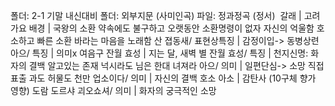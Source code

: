 폴더: 2-1 기말 내신대비
폴더: 외부지문 (사미인곡)
파일: 정과정곡 (정서)
​
갈래		| 고려가요
배경		| 국왕의 소환 약속에도 불구하고 오랫동안 소환명령이 없자 자신의 억울함 호소하고 빠른 소환 바라는 마음을 노래함
산 졉동새/ 표현상특징		| 감정이입-> 동병상련
아으/ 특징		| 의미x 여음구
잔월 효성		| 지는 달, 새벽 별
잔월 효성/ 특징		| 천지신명: 화자의 결백 알고있는 존재
넉시라도 님은 한대 녀져라 아으/ 의미		| 일편단심-> 소망 직접 표출
과도 허물도 천만 업소이다/ 의미		| 자신의 결백 호소
아소		| 감탄사 (10구체 향가 영향)
도람 도르샤 괴오쇼셔/ 의미		| 화자의 궁극적인 소망
​
